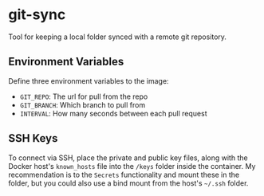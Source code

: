 # git-sync

Tool for keeping a local folder synced with a remote git repository.

## Environment Variables
Define three environment variables to the image:
- `GIT_REPO`: The url for pull from the repo
- `GIT_BRANCH`: Which branch to pull from
- `INTERVAL`: How many seconds between each pull request

## SSH Keys
To connect via SSH, place the private and public key files, along with the Docker host's `known_hosts` file into the `/keys` folder inside the container.  My recommendation is to the `Secrets` functionality and mount these in the folder, but you could also use a bind mount from the host's `~/.ssh` folder.